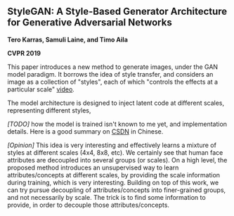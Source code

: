 ## StyleGAN: A Style-Based Generator Architecture for Generative Adversarial Networks
**Tero Karras, Samuli Laine, and Timo Aila**

**CVPR 2019**

This paper introduces a new method to generate images, under the GAN model paradigm. It borrows the idea of style transfer, and considers an image as a collection of "styles", each of which "controls the effects at a particular scale" [video]([https://youtu.be/kSLJriaOumA?t=78](https://youtu.be/kSLJriaOumA?t=70)).

The model architecture is designed to inject latent code at different scales, representing different styles, 

*[TODO]* how the model is trained isn't known to me yet, and implementation details. Here is a good summary on [CSDN](https://blog.csdn.net/weixin_43135178/article/details/116331140) in Chinese.

*[Opinion]* This idea is very interesting and effectively learns a mixture of styles at different scales (4x4, 8x8, etc). We certainly see that human face attributes are decoupled into several groups (or scales). On a high level, the proposed method introduces an unsupervised way to learn attributes/concepts at different scales, by providing the scale information during training, which is very interesting. Building on top of this work, we can try pursue decoupling of attributes/concepts into finer-grained groups, and not necessarily by scale. The trick is to find some information to provide, in order to decouple those attributes/concepts.
